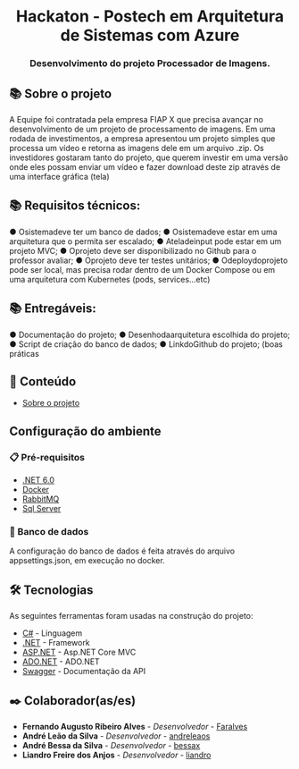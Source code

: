 <h1 align="center"> Hackaton - Postech em Arquitetura de Sistemas com Azure </h1>
<h3 align="center">Desenvolvimento do projeto Processador de Imagens.</h3>

## 📚 Sobre o projeto

A Equipe foi contratada pela empresa FIAP X que precisa avançar no desenvolvimento de um projeto de processamento de imagens. Em uma rodada de investimentos, a empresa apresentou um
 projeto simples que processa um vídeo e retorna as imagens dele em um arquivo .zip. Os investidores gostaram tanto do projeto, que querem investir em uma versão onde eles possam
 enviar um vídeo e fazer download deste zip através de uma interface gráfica (tela)

## 📚  Requisitos técnicos:
 ● Osistemadeve ter um banco de dados;
 ● Osistemadeve estar em uma arquitetura que o permita ser escalado;
 ● Ateladeinput pode estar em um projeto MVC;
 ● Oprojeto deve ser disponibilizado no Github para o professor avaliar;
 ● Oprojeto deve ter testes unitários;
 ● Odeploydoprojeto pode ser local, mas precisa rodar dentro de um Docker Compose ou em
 uma arquitetura com Kubernetes (pods, services…etc)
 
 ## 📚 Entregáveis:
 ● Documentação do projeto;
 ● Desenhodaarquitetura escolhida do projeto;
 ● Script de criação do banco de dados;
 ● LinkdoGithub do projeto; (boas práticas

## 📝 Conteúdo

- [Sobre o projeto](#-sobre-o-projeto)

## Configuração do ambiente

### 📋 Pré-requisitos

- [.NET 6.0](https://dotnet.microsoft.com/download/dotnet/6.0)
- [Docker](https://www.docker.com/)
- [RabbitMQ](https://www.rabbitmq.com/)
- [Sql Server](https://www.microsoft.com/pt-br/sql-server/sql-server-downloads)

### 🎲 Banco de dados
A configuração do banco de dados é feita através do arquivo appsettings.json, em execução no docker. 

## 🛠 Tecnologias

As seguintes ferramentas foram usadas na construção do projeto:

- [C#](https://docs.microsoft.com/pt-br/dotnet/csharp/) - Linguagem
- [.NET](https://docs.microsoft.com/pt-br/dotnet/) - Framework
- [ASP.NET](https://learn.microsoft.com/pt-br/aspnet/core/mvc/overview?view=aspnetcore-7.0) - Asp.NET Core MVC
- [ADO.NET](https://learn.microsoft.com/pt-br/dotnet/framework/data/adonet/) - ADO.NET
- [Swagger](https://swagger.io/) - Documentação da API

## ✒️ Colaborador(as/es)

- **Fernando Augusto Ribeiro Alves** - _Desenvolvedor_  - [Faralves](https://github.com/faralves)
- **André Leão da Silva** - _Desenvolvedor_ - [andreleaos](https://github.com/andreleaos)
- **André Bessa da Silva** - _Desenvolvedor_  - [bessax](https://github.com/bessax)
- **Liandro Freire dos Anjos** - _Desenvolvedor_  - [liandro](oliverliandro@gmail.com)

